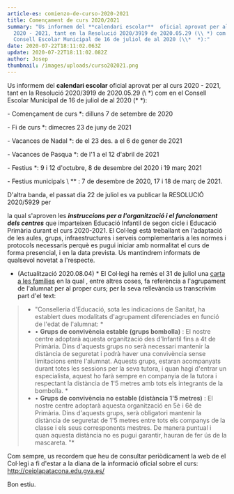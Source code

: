 ```yaml
---
article-es: comienzo-de-curso-2020-2021
title: Començament de curs 2020/2021
summary: "Us informem del **calendari escolar**  oficial aprovat per al curs
  2020 - 2021, tant en la Resolució 2020/3919 de 2020.05.29 (\\ *) com en el
  Consell Escolar Municipal de 16 de juliol de al 2020 (\\*  *):"
date: 2020-07-22T18:11:02.063Z
update: 2020-07-22T18:11:02.082Z
author: Josep
thumbnail: /images/uploads/curso202021.png
---
```

Us informem del **calendari escolar**  oficial aprovat per al curs 2020 - 2021, tant en la Resolució 2020/3919 de 2020.05.29 (\ *) com en el Consell Escolar Municipal de 16 de juliol de al 2020 (\*  *):

\- Començament de curs *: dilluns 7 de setembre de 2020

\- Fi de curs *: dimecres 23 de juny de 2021

\- Vacances de Nadal *: de el 23 des. a el 6 de gener de 2021

\- Vacances de Pasqua *: de l'1 a el 12 d'abril de 2021

\- Festius *: 9 i 12 d'octubre, 8 de desembre del 2020 i 19 març 2021

\- Festius municipals \  *\* : 7 de desembre de 2020, 17 i 18 de març de 2021.

D'altra banda, el passat dia 22 de juliol es va publicar la RESOLUCIÓ 2020/5929 per

la qual s'aproven les  ***instruccions per a l'organització i el funcionament dels centres***  que imparteixen Educació Infantil de segon cicle i Educació Primària durant el curs 2020-2021. El Col·legi està treballant en l'adaptació de les aules, grups, infraestructures i serveis complementaris a les normes i protocols necessaris perquè es pugui iniciar amb normalitat el curs de forma presencial, i en la data prevista. Us mantindrem informats de qualsevol novetat a l'respecte.

* (Actualització 2020.08.04) * El Col·legi ha remès el 31 de juliol una [carta a les famílies](http://ceiplapatacona.edu.gva.es/carta-a-las-familias/) en la qual , entre altres coses, fa referència a l'agrupament de l'alumnat per al proper curs; per la seva rellevància us transcrivim part d'el text:

> * "Conselleria d'Educació, sota les indicacions de Sanitat, ha establert dues modalitats d'agrupament diferenciades en funció de l'edat de l'alumnat: *
> * •  **Grups de convivència estable (grups bombolla)** : El nostre centre adoptarà aquesta organització des d'Infantil fins a 4t de Primària. Dins d'aquests grups no serà necessari mantenir la distància de seguretat i podrà haver una convivència sense limitacions entre l'alumnat. Aquests grups, estaran acompanyats durant totes les sessions per la seva tutora, i quan hagi d'entrar un especialista, aquest ho farà sempre en companyia de la tutora i respectant la distància de 1'5 metres amb tots els integrants de la bombolla. *
> * •  **Grups de convivència no estable (distància 1'5 metres)** : El nostre centre adoptarà aquesta organització en 5è i 6è de Primària. Dins d'aquests grups, serà obligatori mantenir la distància de seguretat de 1'5 metres entre tots els companys de la classe i els seus corresponents mestres. De manera puntual i quan aquesta distància no es pugui garantir, hauran de fer ús de la mascareta. "*

Com sempre, us recordem que heu de consultar periòdicament la web de el Col·legi a fi d'estar a la diana de la informació oficial sobre el curs: <http://ceiplapatacona.edu.gva.es/>

Bon estiu.
